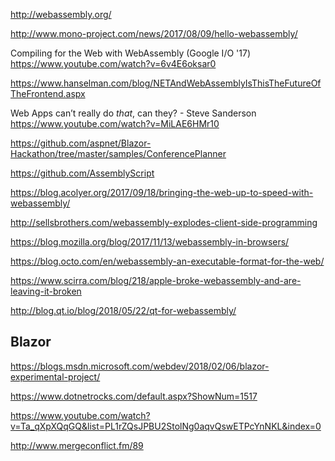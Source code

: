 
http://webassembly.org/

http://www.mono-project.com/news/2017/08/09/hello-webassembly/

Compiling for the Web with WebAssembly (Google I/O '17)
https://www.youtube.com/watch?v=6v4E6oksar0

https://www.hanselman.com/blog/NETAndWebAssemblyIsThisTheFutureOfTheFrontend.aspx

Web Apps can’t really do *that*, can they? - Steve Sanderson
https://www.youtube.com/watch?v=MiLAE6HMr10

https://github.com/aspnet/Blazor-Hackathon/tree/master/samples/ConferencePlanner

https://github.com/AssemblyScript

https://blog.acolyer.org/2017/09/18/bringing-the-web-up-to-speed-with-webassembly/

http://sellsbrothers.com/webassembly-explodes-client-side-programming

https://blog.mozilla.org/blog/2017/11/13/webassembly-in-browsers/

https://blog.octo.com/en/webassembly-an-executable-format-for-the-web/

https://www.scirra.com/blog/218/apple-broke-webassembly-and-are-leaving-it-broken

http://blog.qt.io/blog/2018/05/22/qt-for-webassembly/

## Blazor

https://blogs.msdn.microsoft.com/webdev/2018/02/06/blazor-experimental-project/

https://www.dotnetrocks.com/default.aspx?ShowNum=1517

https://www.youtube.com/watch?v=Ta_qXpXQqGQ&list=PL1rZQsJPBU2StolNg0aqvQswETPcYnNKL&index=0

http://www.mergeconflict.fm/89
